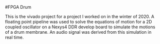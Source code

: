 #FPGA Drum

This is the vivado project for a project I worked on in the winter of 2020. A floating point pipeline was used to solve the equations of motion for a 2D coupled oscillator on a Nexys4 DDR develop board to simulate the motions of a drum membrane. An audio signal was derived from this simulation in real time.
